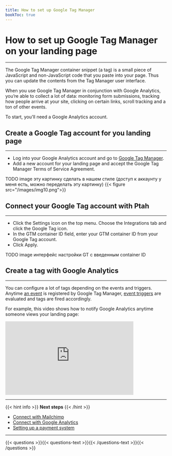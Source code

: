 ```yaml
---
title: How to set up Google Tag Manager
bookToc: true
---
```


# How to set up Google Tag Manager on your landing page
***

The Google Tag Manager container snippet (a tag) is a small piece of JavaScript and non-JavaScript code that you paste into your page.
Thus you can update the contents from the Tag Manager user interface.

When you use Google Tag Manager in conjunction with Google Analytics, you’re able to collect a lot of data: 
monitoring form submissions, tracking how people arrive at your site, clicking on certain links, scroll tracking and a ton of other events.

To start, you'll need a Google Analytics account.

## Create a Google Tag account for you landing page
***

- Log into your Google Analytics account and go to [Google Tag Manager](https://tagmanager.google.com/).
- Add a new account for your landing page and accept the Google Tag Manager Terms of Service Agreement.

TODO image эту картинку сделать в нашем стиле (доступ к аккаунту у меня есть, можно переделать эту картинку)
{{< figure src="/images/img10.png">}}

## Connect your Google Tag account with Ptah
***

- Click the Settings icon on the top menu. Choose the Integrations tab and click the Google Tag icon.
- In the GTM container ID field, enter your GTM container ID from your Google Tag account.
- Click Apply.

TODO image интерфейс настройки GT с введенным container ID

## Create a tag with Google Analytics
***

You can configure a lot of tags depending on the events and triggers. 
Anytime [an event](https://support.google.com/tagmanager/answer/6106716) is registered by Google Tag Manager, [event triggers](https://support.google.com/tagmanager/topic/7679108) are evaluated and tags are fired accordingly. 

For example, this video shows how to notify Google Analytics anytime someone views your landing page:

<iframe width="400" height="230" src="https://www.youtube.com/embed/MmhDzlkillU" frameborder="0" allow="accelerometer; autoplay; encrypted-media; gyroscope; picture-in-picture" allowfullscreen></iframe>

***

{{< hint info >}}
**Next steps**
{{< /hint >}}

- [Connect with Mailchimp](/docs/integrations-mailchimp/)
- [Connect with Google Analytics](/docs/integrations-ga/)
- [Setting up a payment system](/docs/payments/)

***

{{< questions >}}{{< questions-text >}}{{< /questions-text >}}{{< /questions >}}